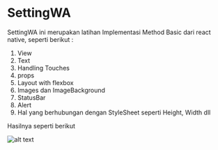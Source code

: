 # SettingWA

SettingWA ini merupakan latihan Implementasi Method Basic dari react native, seperti berikut :
1. View
2. Text
3. Handling Touches
4. props
5. Layout with flexbox
6. Images dan ImageBackground
7. StatusBar
8. Alert
9. Hal yang berhubungan dengan StyleSheet seperti Height, Width dll


Hasilnya seperti berikut 

![alt text](https://drive.google.com/file/d/1-G4wTU9C6DQURoHNO2FiNoc_2Hp1ZCxT/view?usp=sharing)



